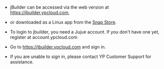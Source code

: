 * jBuilder can be accessed via the web version at https://jbuilder.ypcloud.com, <br> 
* or downloaded as a Linux app from the [Snap Store](https://snapcraft.io/jbuilder).

* To login to jbuilder, you need a Jujue account. If you don't have one yet, register at account.ypcloud.com
* Go to https://jbuilder.ypcloud.com and sign in. <br>
* If you are unable to sign in, please contact YP Customer Support for assistance. 
